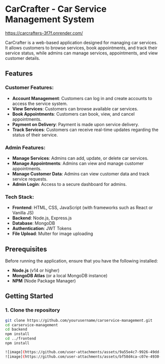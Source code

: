# CarCrafter - Car Service Management System
https://carcrafters-3f7f.onrender.com/

CarCrafter is a web-based application designed for managing car services. It allows customers to browse services, book appointments, and track their service status, while admins can manage services, appointments, and view customer details.

## Features

### **Customer Features:**
- **Account Management**: Customers can log in and create accounts to access the service system.
- **View Services**: Customers can browse available car services.
- **Book Appointments**: Customers can book, view, and cancel appointments.
- **Payment on Delivery**: Payment is made upon service delivery.
- **Track Services**: Customers can receive real-time updates regarding the status of their service.

### **Admin Features:**
- **Manage Services**: Admins can add, update, or delete car services.
- **Manage Appointments**: Admins can view and manage customer appointments.
- **Manage Customer Data**: Admins can view customer data and track service requests.
- **Admin Login**: Access to a secure dashboard for admins.

### **Tech Stack:**
- **Frontend**: HTML, CSS, JavaScript (with frameworks such as React or Vanilla JS)
- **Backend**: Node.js, Express.js
- **Database**: MongoDB
- **Authentication**: JWT Tokens
- **File Upload**: Multer for image uploading

## Prerequisites

Before running the application, ensure that you have the following installed:

- **Node.js** (v14 or higher)
- **MongoDB Atlas** (or a local MongoDB instance)
- **NPM** (Node Package Manager)

## Getting Started

### 1. Clone the repository

```bash
git clone https://github.com/yourusername/carservice-management.git
cd carservice-management
cd backend
npm install
cd ../frontend
npm install

![image](https://github.com/user-attachments/assets/9a55e4c7-9926-49dd-8bdb-576e85b4810e)
![image](https://github.com/user-attachments/assets/bf58d4ca-c07e-4930-b5a4-eaba0916dd9d)



